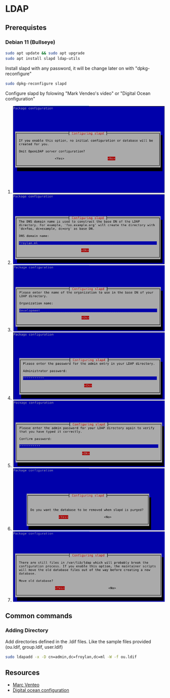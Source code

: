 # LDAP

## Prerequistes

### Debian 11 (Bullseye)
```bash
sudo apt update && sudo apt upgrade
sudo apt install slapd ldap-utils
```

Install slapd with any password, it will be change later on with "dpkg-reconfigure"

```bash
sudo dpkg-reconfigure slapd
```
Configure slapd by folowing "Mark Vendeo's video" or "Digital Ocean configuration"

1) ![Step 01](images/ldap_01.png)
2) ![Step 02](images/ldap_02.png)
3) ![Step 03](images/ldap_03.png)
4) ![Step 04](images/ldap_04.png)
5) ![Step 05](images/ldap_05.png)
6) ![Step 06](images/ldap_06.png)
7) ![Step 07](images/ldap_07.png)

## Common commands
### Adding Directory
Add directories defined in the .ldif files.
Like the sample files provided (ou.ldif, group.ldif, user.ldif)
```bash
sudo ldapadd -x -D cn=admin,dc=froylan,dc=ml -W -f ou.ldif
```

## Resources
* [Marc Venteo](https://www.youtube.com/watch?v=6HkIDr3QF8Y&t=573s)
* [Digital ocean configuration](https://www.digitalocean.com/community/tutorials/how-to-install-and-configure-openldap-and-phpldapadmin-on-ubuntu-16-04)
